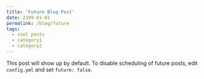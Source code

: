 ```yaml
---
title: 'Future Blog Post'
date: 2199-01-01
permalink: /blog/future
tags:
  - cool posts
  - category1
  - category2
---
```


This post will show up by default. To disable scheduling of future posts, edit `config.yml` and set `future: false`.

